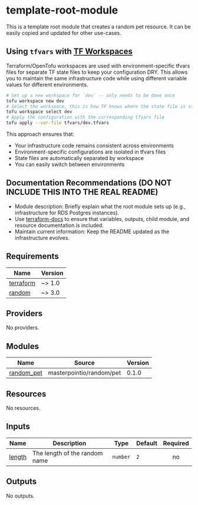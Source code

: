 # template-root-module

This is a template root module that creates a random pet resource. It can be easily copied and updated for other use-cases.

## Using `tfvars` with [TF Workspaces](https://masterpoint.io/blog/terraform-opentofu-terminology-breakdown/#tf-cli-workspaces)

Terraform/OpenTofu workspaces are used with environment-specific tfvars files for separate TF state files to keep your configuration DRY. This allows you to maintain the same infrastructure code while using different variable values for different environments.

```bash
# Set up a new workspace for `dev` -- only needs to be done once
tofu workspace new dev
# Select the workspace, this is how TF knows where the state file is stored
tofu workspace select dev
# Apply the configuration with the corresponding tfvars file
tofu apply --var-file tfvars/dev.tfvars
```

This approach ensures that:

- Your infrastructure code remains consistent across environments
- Environment-specific configurations are isolated in tfvars files
- State files are automatically separated by workspace
- You can easily switch between environments

<!-- README TEMPLATE: AFTER READING THE BELOW SECTION, DELETE THE BELOW SECTION AND REPLACE WITH YOUR OWN CONTENT -->

## Documentation Recommendations (DO NOT INCLUDE THIS INTO THE REAL README)

- Module description: Briefly explain what the root module sets up (e.g., infrastructure for RDS Postgres instances).
- Use [terraform-docs](https://github.com/terraform-docs/terraform-docs) to ensure that variables, outputs, child module, and resource documentation is included.
- Maintain current information: Keep the README updated as the infrastructure evolves.

<!-- README TEMPLATE: ENDING DELETE MARKER -->

<!-- BEGINNING OF PRE-COMMIT-TERRAFORM DOCS HOOK -->

## Requirements

| Name                                                                     | Version |
| ------------------------------------------------------------------------ | ------- |
| <a name="requirement_terraform"></a> [terraform](#requirement_terraform) | ~> 1.0  |
| <a name="requirement_random"></a> [random](#requirement_random)          | ~> 3.0  |

## Providers

No providers.

## Modules

| Name                                                              | Source                   | Version |
| ----------------------------------------------------------------- | ------------------------ | ------- |
| <a name="module_random_pet"></a> [random_pet](#module_random_pet) | masterpointio/random/pet | 0.1.0   |

## Resources

No resources.

## Inputs

| Name                                                | Description                   | Type     | Default | Required |
| --------------------------------------------------- | ----------------------------- | -------- | ------- | :------: |
| <a name="input_length"></a> [length](#input_length) | The length of the random name | `number` | `2`     |    no    |

## Outputs

No outputs.

<!-- END OF PRE-COMMIT-TERRAFORM DOCS HOOK -->
